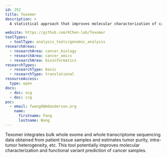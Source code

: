 ```yaml
---
id: 252
title: Texomer
description: >
  A statistical approach that improves molecular characterization of cancer samples by integrating cancer genome and transcriptome sequencing data obtained from patient tissue samples.

website: https://github.com/KChen-lab/Texomer
toolTypes:
  - toolType: analysis_tools/genomic_analysis
researchAreas:
  - researchArea: cancer_biology
  - researchArea: cancer_omics
  - researchArea: bioinformatics
researchTypes:
  - researchType: basic
  - researchType: translational
resourceAccess:
  type: open
docs:
  - doc: ocg
  - doc: ccg
poc:
  - email: fwang9@mdanderson.org
    name:
      firstname: Fang
      lastname: Wang
---
```

Texomer integrates bulk whole exome and whole transcriptome sequencing data obtained from patient tissue samples and estimates tumor purity, intra-tumor heterogeneity, etc. This tool potentially improves molecular characterization and functional variant prediction of cancer samples.
